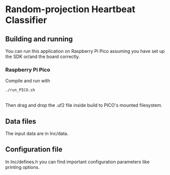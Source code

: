 # Random-projection Heartbeat Classifier

## Building and running

You can run this application on Raspberry Pi Pico assuming you have set up the SDK or/and the board correctly.


### Raspberry Pi Pico
Compile and run with
```sh
./run_PICO.sh
```
<br>Then drag and drop the .uf2 file inside build to PICO's mounted filesystem.

## Data files
The input data are in Inc/data.


## Configuration file
In Inc/defines.h you can find important configuration parameters like printing options.
